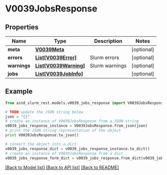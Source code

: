 # V0039JobsResponse


## Properties

Name | Type | Description | Notes
------------ | ------------- | ------------- | -------------
**meta** | [**V0039Meta**](V0039Meta.md) |  | [optional] 
**errors** | [**List[V0039Error]**](V0039Error.md) | Slurm errors | [optional] 
**warnings** | [**List[V0039Warning]**](V0039Warning.md) | Slurm warnings | [optional] 
**jobs** | [**List[V0039JobInfo]**](V0039JobInfo.md) |  | [optional] 

## Example

```python
from aind_slurm_rest.models.v0039_jobs_response import V0039JobsResponse

# TODO update the JSON string below
json = "{}"
# create an instance of V0039JobsResponse from a JSON string
v0039_jobs_response_instance = V0039JobsResponse.from_json(json)
# print the JSON string representation of the object
print V0039JobsResponse.to_json()

# convert the object into a dict
v0039_jobs_response_dict = v0039_jobs_response_instance.to_dict()
# create an instance of V0039JobsResponse from a dict
v0039_jobs_response_form_dict = v0039_jobs_response.from_dict(v0039_jobs_response_dict)
```
[[Back to Model list]](../README.md#documentation-for-models) [[Back to API list]](../README.md#documentation-for-api-endpoints) [[Back to README]](../README.md)



